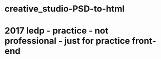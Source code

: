 # creative_studio-PSD-to-html

# 2017 ledp - practice - not professional - just for practice front-end
